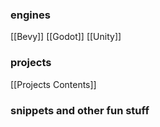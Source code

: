 
### engines
[[Bevy]]
[[Godot]]
[[Unity]]


### projects
[[Projects Contents]]

### snippets and other fun stuff